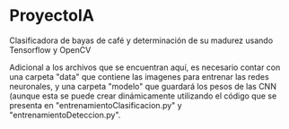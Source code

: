 # ProyectoIA
Clasificadora de bayas de café y determinación de su madurez usando Tensorflow y OpenCV

Adicional a los archivos que se encuentran aquí, es necesario contar con una carpeta "data" que contiene las imagenes para entrenar
las redes neuronales, y una carpeta "modelo" que guardará los pesos de las CNN (aunque esta se puede crear dinámicamente utilizando el 
código que se presenta en "entrenamientoClasificacion.py" y "entrenamientoDeteccion.py".
